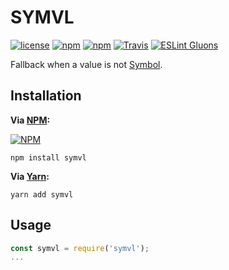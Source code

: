 # SYMVL
[![license](https://img.shields.io/github/license/value-fallback/SYMVL.svg?style=flat-square)](https://github.com/value-fallback/SYMVL/blob/master/LICENSE)
[![npm](https://img.shields.io/npm/v/symvl.svg?style=flat-square)](https://www.npmjs.com/package/symvl)
[![npm](https://img.shields.io/npm/dt/symvl.svg?style=flat-square)](https://www.npmjs.com/package/symvl)
[![Travis](https://img.shields.io/travis/value-fallback/SYMVL.svg?style=flat-square)](https://travis-ci.org/value-fallback/SYMVL)
[![ESLint Gluons](https://img.shields.io/badge/code%20style-gluons-9C27B0.svg?style=flat-square)](https://github.com/gluons/eslint-config-gluons)

Fallback when a value is not [Symbol](https://developer.mozilla.org/th/docs/Web/JavaScript/Reference/Global_Objects/Symbol).

## Installation

**Via [NPM](https://www.npmjs.com):**

[![NPM](https://nodei.co/npm/symvl.png?downloads=true&downloadRank=true&stars=true)](https://www.npmjs.com/package/symvl)

```
npm install symvl
```

**Via [Yarn](https://yarnpkg.com):**

```
yarn add symvl
```

## Usage

```javascript
const symvl = require('symvl');
...
```
